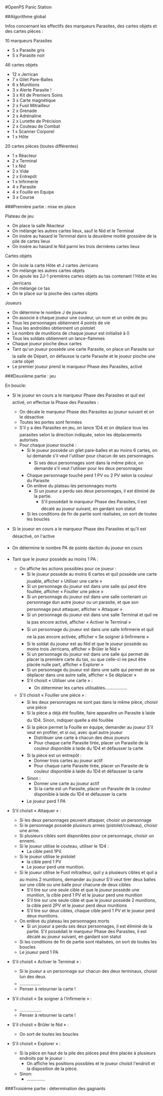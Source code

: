 
#OpenPS Panic Station


##Algorithme global

Infos concernant les effectifs des marqueurs Parasites, des cartes objets et des cartes pièces :

10 marqueurs Parasites

* 5 x Parasite gris
* 5 x Parasite noir

46 cartes objets

* 12 x Jerrican
* 7 x Gilet Pare-Balles
* 6 x Munitions
* 3 x Alerte Parasite !
* 3 x Kit de Premiers Soins
* 3 x Carte magnétique
* 2 x Fusil Mitrailleur
* 2 x Grenade
* 2 x Adrénaline
* 2 x Lunette de Précision
* 2 x Couteau de Combat
* 1 x Scanner Corporel
* 1 x Hôte

20 cartes pièces (toutes différentes)

* 1 x Réacteur
* 2 x Terminal
* 1 x Nid
* 2 x Vide
* 2 x Entrepôt
* 1 x Infirmerie
* 4 x Parasite
* 4 x Fouille en Equipe
* 3 x Course


###Première partie : mise en place

Plateau de jeu

* On place la salle Réacteur
* On mélange les autres cartes lieux, sauf le Nid et le Terminal
* On insère au hasard le Terminal dans la deuxième moitié grossière de la pile de cartes lieux
* On insère au hasard le Nid parmi les trois dernières cartes lieux

Cartes objets
* On isole la carte Hôte et J cartes Jerricans
* On mélange les autres cartes objets
* On ajoute les 2J-1 premières cartes objets au tas contenant l'Hôte et les Jerricans
* On mélange ce tas
* On le place sur la pioche des cartes objets

Joueurs

* On détermine le nombre J de joueurs
* On associe à chaque joueur une couleur, un nom et un ordre de jeu
* Tous les personnages obtiennent 4 points de vie
* Tous les androïdes obtiennent un pistolet
* Le nombre de munitions de chaque joueur est initialisé à 0
* Tous les soldats obtiennent un lance-flammes
* Chaque joueur pioche deux cartes
* Tant qu'un joueur possède une carte Parasite, on place un Parasite sur la salle de Départ, on défausse la carte Parasite et le joueur pioche une carte objet
* Le premier joueur prend le marqueur Phase des Parasites, activé



###Deuxième partie : jeu

En boucle:

* Si le joueur en cours a le marqueur Phase des Parasites et quil est activé, on effectue la Phase des Parasites :
  - On décale le marqueur Phase des Parasites au joueur suivant et on le désactive
  - Toutes les portes sont fermées
  - S'il y a des Parasites en jeu, on lance 1D4 et on déplace tous les parasites selon la direction indiquée, selon les déplacements autorisés
  - Pour chaque joueur touché :
    - Si le joueur possède un gilet pare-balles et au moins 6 cartes, on lui demande s'il veut l'utiliser pour chacun de ses personnages.
      - Si ses deux personnages sont dans la même pièce, on demande s'il veut l'utiliser pour les deux personnages
    - Chaque personnage touché perd 1 PV ou 2 PV selon la couleur du Parasite
    - On enlève du plateau les personnages morts
      * Si un joueur a perdu ses deux personnages, il est éliminé de la partie.
        - S'il possédait le marqueur Phase des Parasites, il est décalé au joueur suivant, en gardant son statut
    - Si les conditions de fin de partie sont réalisées, on sort de toutes les boucles


* Si le joueur en cours a le marqueur Phase des Parasites et qu'il est désactivé, on l'active
* On détermine le nombre PA de points daction du joueur en cours
* Tant que le joueur possède au moins 1 PA :
  - On affiche les actions possibles pour ce joueur :
    - Si le joueur possède au moins 6 cartes et quil possède une carte jouable, afficher « Utiliser une carte »
    - Si un personnage du joueur est dans une salle qui peut être fouillée, afficher « Fouiller une pièce »
    - Si un personnage du joueur est dans une salle contenant un personnage dun autre joueur ou un parasite, et que son personnage peut attaquer, afficher « Attaquer »
    - Si un personnage du joueur est dans une salle Terminal et quil ne la pas encore activé, afficher « Activer le Terminal »
    - Si un personnage du joueur est dans une salle Infirmerie et quil ne la pas encore activée, afficher « Se soigner à lInfirmerie »
    - Si le soldat du joueur est au Nid et que le joueur possède au moins trois Jerricans, afficher « Brûler le Nid »
    - Si un personnage du joueur est dans une salle qui permet de placer la première carte du tas, ou que celle-ci ne peut être placée nulle part, afficher « Explorer »
    - Si un personnage du joueur est dans une salle qui permet de se déplacer dans une autre salle, afficher « Se déplacer »
    - S'il choisit « Utiliser une carte » :
      * On déterminer les cartes utilisables..................
  * S'il choisit « Fouiller une pièce » :
    - Si les deux personnages ne sont pas dans la même pièce, choisir une pièce
    - Si la pièce a déjà été fouillée, faire apparaître un Parasite à laide du 1D4. Sinon, indiquer quelle a été fouillée
    - Si la pièce permet la Fouille en équipe, demander au joueur S'il veut en profiter, et si oui, avec quel autre joueur
      - Distribuer une carte à chacun des deux joueurs
      - Pour chaque carte Parasite tirée, placer un Parasite de la couleur disponible à laide du 1D4 et défausser la carte
    - Si la pièce est un entrepôt :
      * Donner trois cartes au joueur actif
      * Pour chaque carte Parasite tirée, placer un Parasite de la couleur disponible à laide du 1D4 et défausser la carte
    - Sinon :
      * Donner une carte au joueur actif
      * Si la carte est un Parasite, placer un Parasite de la couleur disponible à laide du 1D4 et défausser la carte
    * Le joueur perd 1 PA
* S'il choisit « Attaquer » :
  - Si les deux personnages peuvent attaquer, choisir un personnage
  - Si le personnage possède plusieurs armes (pistolet/couteau), choisir une arme.
  - Si plusieurs cibles sont disponibles pour ce personnage, choisir un ennemi.
  - Si le joueur utilise le couteau, utiliser le 1D4 :
    - La cible perd 1PV.
  - Si le joueur utilise le pistolet
    - la cible perd 1 PV
    - Le joueur perd une munition.
  - Si le joueur utilise le Fusil mitrailleur, quil y a plusieurs cibles et quil a au moins 2 munitions, demander au joueur S'il veut tirer deux balles sur une cible ou une balle pour chacune de deux cibles
    - S'il tire sur une seule cible et que le joueur possède une munition, la cible perd 1 PV et le joueur perd une munition
    - S'il tire sur une seule cible et que le joueur possède 2 munitions, la cible perd 2PV et le joueur perd deux munitions
    - S'il tire sur deux cibles, chaque cible perd 1 PV et le joueur perd deux munitions.
  - On enlève du plateau les personnages morts
    - Si un joueur a perdu ses deux personnages, il est éliminé de la partie. S'il possédait le marqueur Phase des Parasites, il est décalé au joueur suivant, en gardant son statut
  - Si les conditions de fin de partie sont réalisées, on sort de toutes les boucles
  - Le joueur perd 1 PA
* S'il choisit « Activer le Terminal » :
  - Si le joueur a un personnage sur chacun des deux terminaux, choisir lun des deux.
  - .................
  - Penser à retourner la carte !
* S'il choisit « Se soigner à l'Infirmerie » :
  * ..................
  - Penser à retourner la carte !
* S'il choisit « Brûler le Nid » :
  - On sort de toutes les boucles
* S'il choisit « Explorer » :
  - Si la pièce en haut de la pile des pièces peut être placée à plusieurs endroits par le joueur :
    * On affiche les positions possibles et le joueur choisit l'endroit et la disposition de la pièce.
  - Sinon:
    * ...............


###Troisième partie : détermination des gagnants
